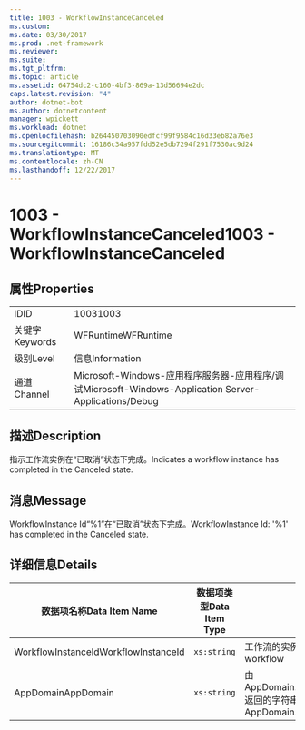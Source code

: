 ```yaml
---
title: 1003 - WorkflowInstanceCanceled
ms.custom: 
ms.date: 03/30/2017
ms.prod: .net-framework
ms.reviewer: 
ms.suite: 
ms.tgt_pltfrm: 
ms.topic: article
ms.assetid: 64754dc2-c160-4bf3-869a-13d56694e2dc
caps.latest.revision: "4"
author: dotnet-bot
ms.author: dotnetcontent
manager: wpickett
ms.workload: dotnet
ms.openlocfilehash: b264450703090edfcf99f9584c16d33eb82a76e3
ms.sourcegitcommit: 16186c34a957fdd52e5db7294f291f7530ac9d24
ms.translationtype: MT
ms.contentlocale: zh-CN
ms.lasthandoff: 12/22/2017
---
```

# <a name="1003---workflowinstancecanceled"></a><span data-ttu-id="3aa93-102">1003 - WorkflowInstanceCanceled</span><span class="sxs-lookup"><span data-stu-id="3aa93-102">1003 - WorkflowInstanceCanceled</span></span>
## <a name="properties"></a><span data-ttu-id="3aa93-103">属性</span><span class="sxs-lookup"><span data-stu-id="3aa93-103">Properties</span></span>  
  
|||  
|-|-|  
|<span data-ttu-id="3aa93-104">ID</span><span class="sxs-lookup"><span data-stu-id="3aa93-104">ID</span></span>|<span data-ttu-id="3aa93-105">1003</span><span class="sxs-lookup"><span data-stu-id="3aa93-105">1003</span></span>|  
|<span data-ttu-id="3aa93-106">关键字</span><span class="sxs-lookup"><span data-stu-id="3aa93-106">Keywords</span></span>|<span data-ttu-id="3aa93-107">WFRuntime</span><span class="sxs-lookup"><span data-stu-id="3aa93-107">WFRuntime</span></span>|  
|<span data-ttu-id="3aa93-108">级别</span><span class="sxs-lookup"><span data-stu-id="3aa93-108">Level</span></span>|<span data-ttu-id="3aa93-109">信息</span><span class="sxs-lookup"><span data-stu-id="3aa93-109">Information</span></span>|  
|<span data-ttu-id="3aa93-110">通道</span><span class="sxs-lookup"><span data-stu-id="3aa93-110">Channel</span></span>|<span data-ttu-id="3aa93-111">Microsoft-Windows-应用程序服务器-应用程序/调试</span><span class="sxs-lookup"><span data-stu-id="3aa93-111">Microsoft-Windows-Application Server-Applications/Debug</span></span>|  
  
## <a name="description"></a><span data-ttu-id="3aa93-112">描述</span><span class="sxs-lookup"><span data-stu-id="3aa93-112">Description</span></span>  
 <span data-ttu-id="3aa93-113">指示工作流实例在“已取消”状态下完成。</span><span class="sxs-lookup"><span data-stu-id="3aa93-113">Indicates a workflow instance has completed in the Canceled state.</span></span>  
  
## <a name="message"></a><span data-ttu-id="3aa93-114">消息</span><span class="sxs-lookup"><span data-stu-id="3aa93-114">Message</span></span>  
 <span data-ttu-id="3aa93-115">WorkflowInstance Id“%1”在“已取消”状态下完成。</span><span class="sxs-lookup"><span data-stu-id="3aa93-115">WorkflowInstance Id: '%1' has completed in the Canceled state.</span></span>  
  
## <a name="details"></a><span data-ttu-id="3aa93-116">详细信息</span><span class="sxs-lookup"><span data-stu-id="3aa93-116">Details</span></span>  
  
|<span data-ttu-id="3aa93-117">数据项名称</span><span class="sxs-lookup"><span data-stu-id="3aa93-117">Data Item Name</span></span>|<span data-ttu-id="3aa93-118">数据项类型</span><span class="sxs-lookup"><span data-stu-id="3aa93-118">Data Item Type</span></span>|<span data-ttu-id="3aa93-119">描述</span><span class="sxs-lookup"><span data-stu-id="3aa93-119">Description</span></span>|  
|--------------------|--------------------|-----------------|  
|<span data-ttu-id="3aa93-120">WorkflowInstanceId</span><span class="sxs-lookup"><span data-stu-id="3aa93-120">WorkflowInstanceId</span></span>|`xs:string`|<span data-ttu-id="3aa93-121">工作流的实例 ID</span><span class="sxs-lookup"><span data-stu-id="3aa93-121">The instance id for the workflow</span></span>|  
|<span data-ttu-id="3aa93-122">AppDomain</span><span class="sxs-lookup"><span data-stu-id="3aa93-122">AppDomain</span></span>|`xs:string`|<span data-ttu-id="3aa93-123">由 AppDomain.CurrentDomain.FriendlyName 返回的字符串。</span><span class="sxs-lookup"><span data-stu-id="3aa93-123">The string returned by AppDomain.CurrentDomain.FriendlyName.</span></span>|
